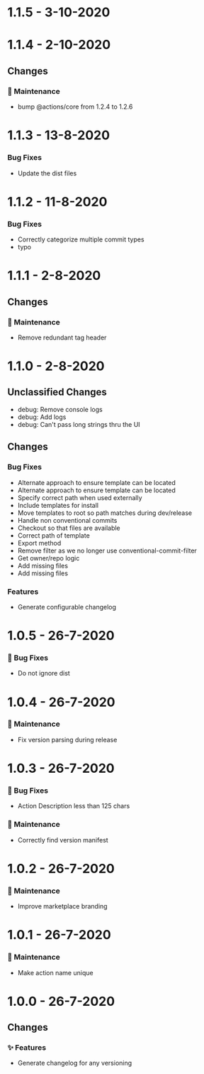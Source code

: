 # 1.1.5 - 3-10-2020

# 1.1.4 - 2-10-2020

## Changes

### 🧰 Maintenance
 - bump @actions/core from 1.2.4 to 1.2.6 
 
# 1.1.3 - 13-8-2020
### Bug Fixes
    
- Update the dist files

# 1.1.2 - 11-8-2020
### Bug Fixes
    
- Correctly categorize multiple commit types
- typo

# 1.1.1 - 2-8-2020

## Changes

### 🧰 Maintenance
 - Remove redundant tag header

# 1.1.0 - 2-8-2020

## Unclassified Changes

- debug: Remove console logs
- debug: Add logs
- debug: Can't pass long strings thru the UI

## Changes

### Bug Fixes
    
- Alternate approach to ensure template can be located
- Alternate approach to ensure template can be located
- Specify correct path when used externally
- Include templates for install
- Move templates to root so path matches during dev/release
- Handle non conventional commits
- Checkout so that files are available
- Correct path of template
- Export method
- Remove filter as we no longer use conventional-commit-filter
- Get owner/repo logic
- Add missing files
- Add missing files
### Features
    
- Generate configurable changelog

# 1.0.5 - 26-7-2020
### 🐛 Bug Fixes
    
- Do not ignore dist

# 1.0.4 - 26-7-2020

### 🧰 Maintenance

- Fix version parsing during release

# 1.0.3 - 26-7-2020

### 🐛 Bug Fixes

- Action Description less than 125 chars

### 🧰 Maintenance

- Correctly find version manifest

# 1.0.2 - 26-7-2020

### 🧰 Maintenance

- Improve marketplace branding

# 1.0.1 - 26-7-2020

### 🧰 Maintenance

- Make action name unique

# 1.0.0 - 26-7-2020

## Changes

### ✨ Features

- Generate changelog for any versioning
